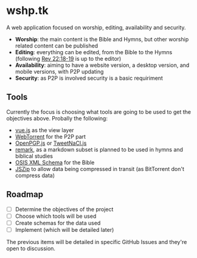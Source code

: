 # wshp.tk
A web application focused on worship, editing, availability and security.

* **Worship**: the main content is the Bible and Hymns, but other worship related content can be published
* **Editing**: everything can be edited, from the Bible to the Hymns (following [Rev 22:18-19](https://www.bible.com/ja/bible/1/rev.22.18-19) is up to the editor)
* **Availability**: aiming to have a website version, a desktop version, and mobile versions, with P2P updating
* **Security**: as P2P is involved security is a basic requiriment

## Tools

Currently the focus is choosing what tools are going to be used to get the objectives above. Probally the following:

* [vue.js](https://vuejs.org/) as the view layer
* [WebTorrent](https://github.com/feross/webtorrent) for the P2P part
* [OpenPGP.js](https://github.com/openpgpjs/openpgpjs) or [TweetNaCl.js](https://github.com/dchest/tweetnacl-js/)
* [remark](https://github.com/wooorm/remark), as a markdown subset is planned to be used in hymns and biblical studies
* [OSIS XML Schema](http://www.bibletechnologies.net/) for the Bible
* [JSZip](https://stuk.github.io/jszip/) to allow data being compressed in transit (as BitTorrent don't compress data)

## Roadmap

* [ ] Determine the objectives of the project
* [ ] Choose which tools will be used
* [ ] Create schemas for the data used
* [ ] Implement (which will be detailed later)

The previous items will be detailed in specific GitHub Issues and they're open to discussion.
